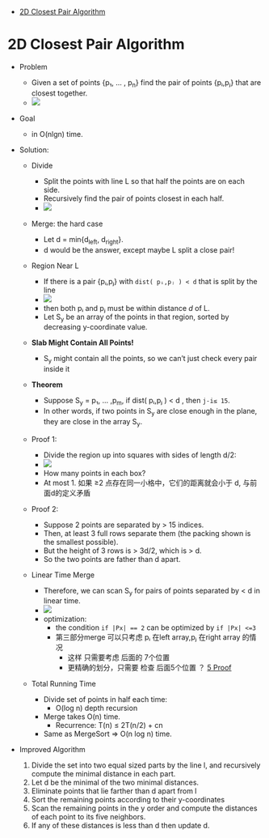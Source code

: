 [](...menustart)

- [2D Closest Pair Algorithm](#257e1d9294fecbcaba498a89b62ab52a)

[](...menuend)


<h2 id="257e1d9294fecbcaba498a89b62ab52a"></h2>

# 2D Closest Pair Algorithm

- Problem
    - Given a set of points {p₁, ... , p<sub>n</sub>} find the pair of points {pᵢ,pⱼ} that are closest together.
    - ![](../imgs/algorithm_2d_cloestPair.png)
- Goal
    - in O(nlgn) time.
- Solution:
    - Divide
        - Split the points with line L so that half the points are on each side.
        - Recursively find the pair of points closest in each half.
        - ![](../imgs/algorithm_2d_cloestPair_divide.png)
    - Merge: the hard case
        - Let d = min{d<sub>left</sub>, d<sub>right</sub>}. 
        - d would be the answer, except maybe L split a close pair!
    - Region Near L
        - If there is a pair {pᵢ,pⱼ} with `dist( pᵢ,pⱼ ) < d`  that is split by the line
        - ![](../imgs/algorithm_2d_cloestPair_regoin_near_L.png)
        - then both  pᵢ and pⱼ must be within distance *d* of L.
        - Let S<sub>y</sub> be an array of the points in that region, sorted by decreasing y-coordinate value.
    - **Slab Might Contain All Points!**
        - S<sub>y</sub> might contain all the points, so we can’t just check every pair inside it
    - **Theorem** 
        - Suppose S<sub>y</sub> = p₁, ... ,p<sub>m</sub>, if dist( pᵢ,pⱼ ) < d , then `j-i≤ 15`.
        - In other words, if two points in S<sub>y</sub> are close enough in the plane, they are close in the array S<sub>y</sub>.
    - Proof 1:
        - Divide the region up into squares with sides of length d/2:
        - ![](../imgs/algorithm_2d_cloestPair_proof1.png)
        - How many points in each box? 
        - At most 1. 如果 ≥2 点存在同一小格中，它们的距离就会小于 d, 与前面d的定义矛盾
    - Proof 2:
        - Suppose 2 points are separated by > 15 indices.
        - Then, at least 3 full rows separate them (the packing shown is the smallest possible).
        - But the height of 3 rows is > 3d/2, which is > d.
        - So the two points are father than d apart.
    - Linear Time Merge
        - Therefore, we can scan   S<sub>y</sub> for pairs of points separated by < d in linear time. 
        - ![](../imgs/algorithm_2d_cloestPair_pseudo.png)
        - optimization:
            - the condition `if |Px| == 2` can be optimized by `if |Px| <=3 ` 
            - 第三部分merge 可以只考虑 pᵢ 在left array,pⱼ 在right array 的情况
                - 这样 只需要考虑 后面的 7个位置  
                - 更精确的划分，只需要 检查 后面5个位置 ？ [5 Proof](http://www.cs.mcgill.ca/~cs251/ClosestPair/ClosestPairDQ.html)

    - Total Running Time
        - Divide set of points in half each time:
            - O(log n) depth recursion
        - Merge takes O(n) time.
            - Recurrence: T(n) ≤ 2T(n/2) + cn
        - Same as MergeSort ⇒  O(n log n) time.

- Improved  Algorithm 
    1. Divide the set into two equal sized parts by the line l, and recursively compute the minimal distance in each part.
    2. Let d be the minimal of the two minimal distances.
    3. Eliminate points that lie farther than d apart from l
    4. Sort the remaining points according to their y-coordinates
    5. Scan the remaining points in the y order and compute the distances of each point to its five neighbors.
    6. If any of these distances is less than d then update d.



